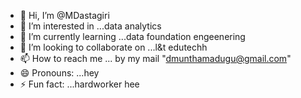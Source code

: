 - 👋 Hi, I’m @MDastagiri
- 👀 I’m interested in ...data analytics
- 🌱 I’m currently learning ...data foundation engeenering
- 💞️ I’m looking to collaborate on ...l&t edutechh
- 📫 How to reach me ... by my mail "dmunthamadugu@gmail.com"
- 😄 Pronouns: ...hey
- ⚡ Fun fact: ...hardworker hee

<!---
MDastagiri/MDastagiri is a ✨ special ✨ repository because its `README.md` (this file) appears on your GitHub profile.
You can click the Preview link to take a look at your changes.
--->
